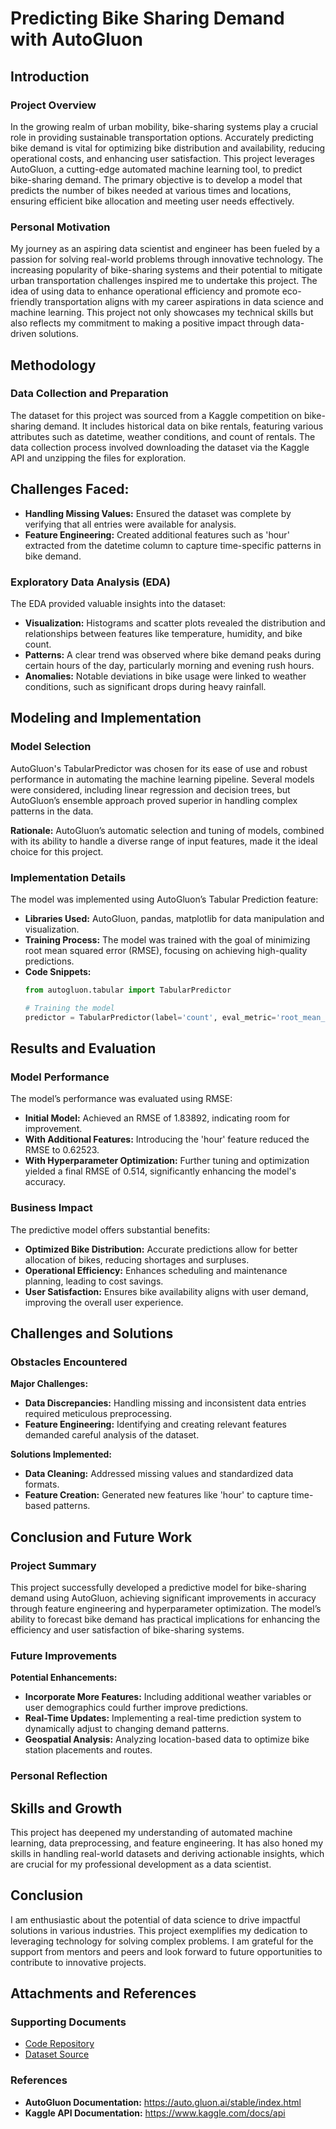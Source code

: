 # Predicting Bike Sharing Demand with AutoGluon

## **Introduction**

### Project Overview

In the growing realm of urban mobility, bike-sharing systems play a crucial role in providing sustainable transportation options. Accurately predicting bike demand is vital for optimizing bike distribution and availability, reducing operational costs, and enhancing user satisfaction. This project leverages AutoGluon, a cutting-edge automated machine learning tool, to predict bike-sharing demand. The primary objective is to develop a model that predicts the number of bikes needed at various times and locations, ensuring efficient bike allocation and meeting user needs effectively.

### Personal Motivation

My journey as an aspiring data scientist and engineer has been fueled by a passion for solving real-world problems through innovative technology. The increasing popularity of bike-sharing systems and their potential to mitigate urban transportation challenges inspired me to undertake this project. The idea of using data to enhance operational efficiency and promote eco-friendly transportation aligns with my career aspirations in data science and machine learning. This project not only showcases my technical skills but also reflects my commitment to making a positive impact through data-driven solutions.

## **Methodology**

### Data Collection and Preparation

The dataset for this project was sourced from a Kaggle competition on bike-sharing demand. It includes historical data on bike rentals, featuring various attributes such as datetime, weather conditions, and count of rentals. The data collection process involved downloading the dataset via the Kaggle API and unzipping the files for exploration. 

## **Challenges Faced:**
- **Handling Missing Values:** Ensured the dataset was complete by verifying that all entries were available for analysis.
- **Feature Engineering:** Created additional features such as 'hour' extracted from the datetime column to capture time-specific patterns in bike demand.

### Exploratory Data Analysis (EDA)

The EDA provided valuable insights into the dataset:
- **Visualization:** Histograms and scatter plots revealed the distribution and relationships between features like temperature, humidity, and bike count.
- **Patterns:** A clear trend was observed where bike demand peaks during certain hours of the day, particularly morning and evening rush hours.
- **Anomalies:** Notable deviations in bike usage were linked to weather conditions, such as significant drops during heavy rainfall.

## **Modeling and Implementation**

### Model Selection

AutoGluon's TabularPredictor was chosen for its ease of use and robust performance in automating the machine learning pipeline. Several models were considered, including linear regression and decision trees, but AutoGluon’s ensemble approach proved superior in handling complex patterns in the data.

**Rationale:** AutoGluon’s automatic selection and tuning of models, combined with its ability to handle a diverse range of input features, made it the ideal choice for this project.

### Implementation Details

The model was implemented using AutoGluon’s Tabular Prediction feature:
- **Libraries Used:** AutoGluon, pandas, matplotlib for data manipulation and visualization.
- **Training Process:** The model was trained with the goal of minimizing root mean squared error (RMSE), focusing on achieving high-quality predictions.
- **Code Snippets:**
    ```python
    from autogluon.tabular import TabularPredictor

    # Training the model
    predictor = TabularPredictor(label='count', eval_metric='root_mean_squared_error').fit(train_data=train, time_limit=600, presets='best_quality')
    ```

## **Results and Evaluation**

### Model Performance

The model’s performance was evaluated using RMSE:
- **Initial Model:** Achieved an RMSE of 1.83892, indicating room for improvement.
- **With Additional Features:** Introducing the 'hour' feature reduced the RMSE to 0.62523.
- **With Hyperparameter Optimization:** Further tuning and optimization yielded a final RMSE of 0.514, significantly enhancing the model's accuracy.

### Business Impact

The predictive model offers substantial benefits:
- **Optimized Bike Distribution:** Accurate predictions allow for better allocation of bikes, reducing shortages and surpluses.
- **Operational Efficiency:** Enhances scheduling and maintenance planning, leading to cost savings.
- **User Satisfaction:** Ensures bike availability aligns with user demand, improving the overall user experience.

## **Challenges and Solutions**

### Obstacles Encountered

**Major Challenges:**
- **Data Discrepancies:** Handling missing and inconsistent data entries required meticulous preprocessing.
- **Feature Engineering:** Identifying and creating relevant features demanded careful analysis of the dataset.

**Solutions Implemented:**
- **Data Cleaning:** Addressed missing values and standardized data formats.
- **Feature Creation:** Generated new features like 'hour' to capture time-based patterns.

## **Conclusion and Future Work**

### Project Summary

This project successfully developed a predictive model for bike-sharing demand using AutoGluon, achieving significant improvements in accuracy through feature engineering and hyperparameter optimization. The model’s ability to forecast bike demand has practical implications for enhancing the efficiency and user satisfaction of bike-sharing systems.

### Future Improvements

**Potential Enhancements:**
- **Incorporate More Features:** Including additional weather variables or user demographics could further improve predictions.
- **Real-Time Updates:** Implementing a real-time prediction system to dynamically adjust to changing demand patterns.
- **Geospatial Analysis:** Analyzing location-based data to optimize bike station placements and routes.

### Personal Reflection

## **Skills and Growth**

This project has deepened my understanding of automated machine learning, data preprocessing, and feature engineering. It has also honed my skills in handling real-world datasets and deriving actionable insights, which are crucial for my professional development as a data scientist.

## **Conclusion**

I am enthusiastic about the potential of data science to drive impactful solutions in various industries. This project exemplifies my dedication to leveraging technology for solving complex problems. I am grateful for the support from mentors and peers and look forward to future opportunities to contribute to innovative projects.

## **Attachments and References**

### Supporting Documents

- [Code Repository](https://github.com/paschalugwu/predict-bike-sharing-demand)
- [Dataset Source](https://www.kaggle.com/c/bike-sharing-demand)

### References

- **AutoGluon Documentation:** https://auto.gluon.ai/stable/index.html
- **Kaggle API Documentation:** https://www.kaggle.com/docs/api
